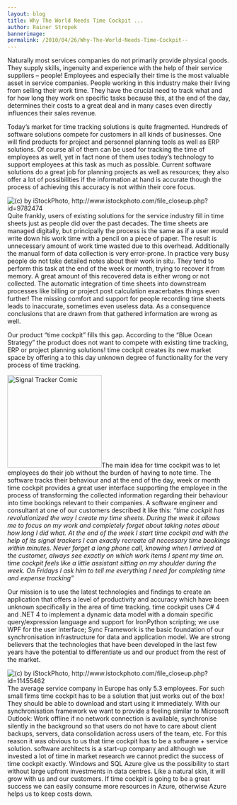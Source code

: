 ```yaml
---
layout: blog
title: Why The World Needs Time Cockpit ... 
author: Rainer Stropek
bannerimage: 
permalink: /2010/04/26/Why-The-World-Needs-Time-Cockpit--
---
```


<p xmlns="http://www.w3.org/1999/xhtml">Naturally most services companies do not primarily provide physical goods. They supply skills, ingenuity and experience with the help of their service suppliers – people! Employees and especially their time is the most valuable asset in service companies. People working in this industry make their living from selling their work time. They have the crucial need to track what and for how long they work on specific tasks because this, at the end of the day, determines their costs to a great deal and in many cases even directly influences their sales revenue.</p><p xmlns="http://www.w3.org/1999/xhtml">Today’s market for time tracking solutions is quite fragmented. Hundreds of software solutions compete for customers in all kinds of businesses. One will find products for project and personnel planning tools as well as ERP solutions. Of course all of them can be used for tracking the time of employees as well, yet in fact none of them uses today’s technology to support employees at this task as much as possible. Current software solutions do a great job for planning projects as well as resources; they also offer a lot of possibilities if the information at hand is accurate though the process of achieving this accuracy is not within their core focus.</p><p xmlns="http://www.w3.org/1999/xhtml">
  <img class="floatLeft" alt="(c) by iStockPhoto, http://www.istockphoto.com/file_closeup.php?id=9782474" src="{{site.baseurl}}images/blog/2010/04/iStock_000009782474XSmall_silver_computer_with_adhesive_notes.jpg" />Quite frankly, users of existing solutions for the service industry fill in time sheets just as people did over the past decades. The time sheets are managed digitally, but principally the process is the same as if a user would write down his work time with a pencil on a piece of paper. The result is unnecessary amount of work time wasted due to this overhead. Additionally the manual form of data collection is very error-prone. In practice very busy people do not take detailed notes about their work in situ. They tend to perform this task at the end of the week or month, trying to recover it from memory. A great amount of this recovered data is either wrong or not collected. The automatic integration of time sheets into downstream processes like billing or project post calculation exacerbates things even further! The missing comfort and support for people recording time sheets leads to inaccurate, sometimes even useless data. As a consequence conclusions that are drawn from that gathered information are wrong as well.</p><p xmlns="http://www.w3.org/1999/xhtml">Our product “time cockpit” fills this gap. According to the “Blue Ocean Strategy” the product does not want to compete with existing time tracking, ERP or project planning solutions! time cockpit creates its new market space by offering a to this day unknown degree of functionality for the very process of time tracking.</p><p xmlns="http://www.w3.org/1999/xhtml">
  <img width="213" height="209" class="floatRight" alt="Signal Tracker Comic" src="{{site.baseurl}}images/blog/2010/04/SignalTrackerSmall.png" />The main idea for time cockpit was to let employees do their job without the burden of having to note time. The software tracks their behaviour and at the end of the day, week or month time cockpit provides a great user interface supporting the employee in the process of transforming the collected information regarding their behaviour into time bookings relevant to their companies. A software engineer and consultant at one of our customers described it like this: <em>“time cockpit has revolutionized the way I create my time sheets. During the week it allows me to focus on my work and completely forget about taking notes about how long I did what. At the end of the week I start time cockpit and with the help of its signal trackers I can exactly recreate all necessary time bookings within minutes. Never forget a long phone call, knowing when I arrived at the customer, always see exactly on which work items I spent my time on. time cockpit feels like a little assistant sitting on my shoulder during the week. On Fridays I ask him to tell me everything I need for completing time and expense tracking”</em></p><p xmlns="http://www.w3.org/1999/xhtml">Our mission is to use the latest technologies and findings to create an application that offers a level of productivity and accuracy which have been unknown specifically in the area of time tracking. time cockpit uses C# 4 and .NET 4 to implement a dynamic data model with a domain specific query/expression language and support for IronPython scripting; we use WPF for the user interface; Sync Framework is the basic foundation of our synchronisation infrastructure for data and application model. We are strong believers that the technologies that have been developed in the last few years have the potential to differentiate us and our product from the rest of the market.</p><p xmlns="http://www.w3.org/1999/xhtml">
  <img class="floatLeft" alt="(c) by iStockPhoto, http://www.istockphoto.com/file_closeup.php?id=11455462" src="{{site.baseurl}}images/blog/2010/04/iStock_000011455462XSmall_cloud_computing.jpg" />The average service company in Europe has only 5.3 employees. For such small firms time cockpit has to be a solution that just works out of the box! They should be able to download and start using it immediately. With our synchronisation framework we want to provide a feeling similar to Microsoft Outlook: Work offline if no network connection is available, synchronise silently in the background so that users do not have to care about client backups, servers, data consolidation across users of the team, etc. For this reason it was obvious to us that time cockpit has to be a software + service solution. software architects is a start-up company and although we invested a lot of time in market research we cannot predict the success of time cockpit exactly. Windows and SQL Azure give us the possibility to start without large upfront investments in data centres. Like a natural skin, it will grow with us and our customers. If time cockpit is going to be a great success we can easily consume more resources in Azure, otherwise Azure helps us to keep costs down. </p>